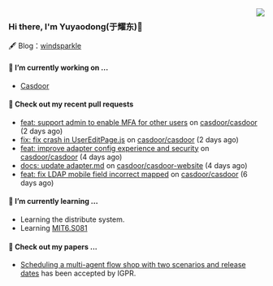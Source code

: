 <img align="right" src="https://github-readme-stats.vercel.app/api?username=leo220yuyaodog&show_icons=true&icon_color=805AD5&text_color=718096&bg_color=ffffff&hide_title=true" />

### Hi there, I'm Yuyaodong(于耀东)👋
🖋 Blog：[windsparkle](https://blog.windsparkle.top)
#### 🔭 I’m currently working on ...
- [Casdoor](https://github.com/casdoor)

#### 🔨 Check out my recent pull requests

- [feat: support admin to enable MFA for other users](https://github.com/casdoor/casdoor/pull/2221) on [casdoor/casdoor](https://github.com/casdoor/casdoor) (2 days ago)
- [fix: fix crash in UserEditPage.js](https://github.com/casdoor/casdoor/pull/2219) on [casdoor/casdoor](https://github.com/casdoor/casdoor) (2 days ago)
- [feat: improve adapter config experience and security](https://github.com/casdoor/casdoor/pull/2216) on [casdoor/casdoor](https://github.com/casdoor/casdoor) (4 days ago)
- [docs: update adapter.md](https://github.com/casdoor/casdoor-website/pull/543) on [casdoor/casdoor-website](https://github.com/casdoor/casdoor-website) (4 days ago)
- [feat: fix LDAP mobile field incorrect mapped](https://github.com/casdoor/casdoor/pull/2206) on [casdoor/casdoor](https://github.com/casdoor/casdoor) (6 days ago)

#### 🌱 I’m currently learning ...
- Learning the distribute system.
- Learning [MIT6.S081](https://pdos.csail.mit.edu/6.828/2021/schedule.html)

#### 📜 Check out my papers ...
- [Scheduling a multi-agent flow shop with two scenarios and release dates](https://www.tandfonline.com/doi/full/10.1080/00207543.2023.2188646) has been accepted by IGPR.

